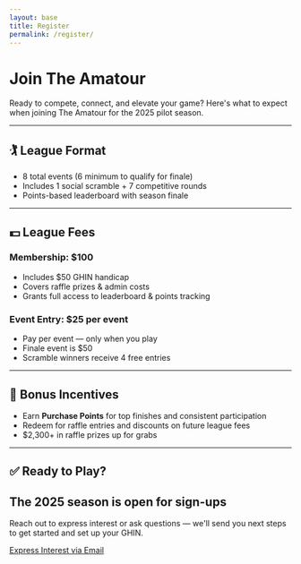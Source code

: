 ```yaml
---
layout: base
title: Register
permalink: /register/
---
```


# Join The Amatour

Ready to compete, connect, and elevate your game? Here's what to expect when joining The Amatour for the 2025 pilot season.

---

## 🏌️ League Format

- 8 total events (6 minimum to qualify for finale)
- Includes 1 social scramble + 7 competitive rounds
- Points-based leaderboard with season finale

---

## 💵 League Fees

<div class="grid md:grid-cols-2 gap-6 text-gray-700 text-base my-6">
  <div class="bg-white rounded-lg shadow p-6">
    <h3 class="font-bold mb-2">Membership: $100</h3>
    <ul class="list-disc ml-5 space-y-1">
      <li>Includes $50 GHIN handicap</li>
      <li>Covers raffle prizes & admin costs</li>
      <li>Grants full access to leaderboard & points tracking</li>
    </ul>
  </div>
  <div class="bg-white rounded-lg shadow p-6">
    <h3 class="font-bold mb-2">Event Entry: $25 per event</h3>
    <ul class="list-disc ml-5 space-y-1">
      <li>Pay per event — only when you play</li>
      <li>Finale event is $50</li>
      <li>Scramble winners receive 4 free entries</li>
    </ul>
  </div>
</div>

---

## 🎁 Bonus Incentives

- Earn **Purchase Points** for top finishes and consistent participation
- Redeem for raffle entries and discounts on future league fees
- $2,300+ in raffle prizes up for grabs

---

## ✅ Ready to Play?

<div class="bg-indigo-50 rounded-xl p-10 text-center shadow-inner my-10">
  <h2 class="text-2xl md:text-3xl font-bold mb-4">The 2025 season is open for sign-ups</h2>
  <p class="text-gray-700 text-lg mb-6 max-w-2xl mx-auto">
    Reach out to express interest or ask questions — we'll send you next steps to get started and set up your GHIN.
  </p>
  <a href="mailto:info.theamateurstour@gmail.com" class="inline-block px-6 py-3 bg-indigo-600 text-white rounded-lg text-sm hover:bg-indigo-700 transition">
    Express Interest via Email
  </a>
</div>
